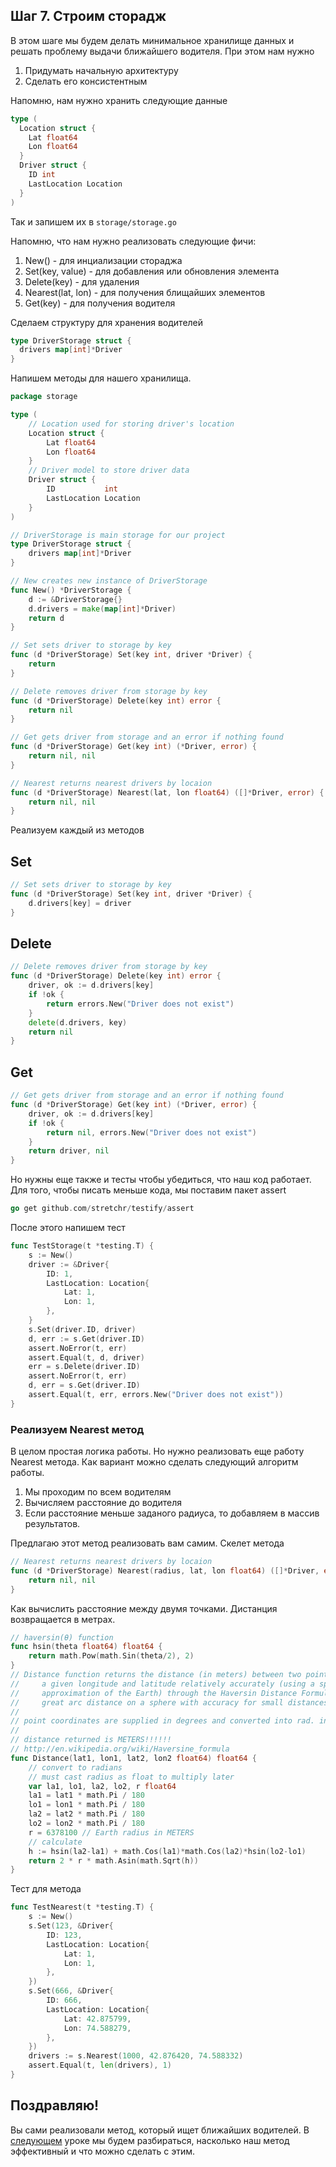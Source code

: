 ## Шаг 7. Строим сторадж

В этом шаге мы будем делать минимальное хранилище данных и решать проблему выдачи ближайшего водителя. При этом нам нужно

1. Придумать начальную архитектуру
2. Сделать его консистентным


Напомню, нам нужно хранить следующие данные
```Go
type (
  Location struct {
    Lat float64
    Lon float64
  }
  Driver struct {
    ID int 
    LastLocation Location
  }
)
```
Так и запишем их в `storage/storage.go`

Напомню, что нам нужно реализовать следующие фичи:

1. New() - для инциализации стораджа
2. Set(key, value) - для добавления или обновления элемента
3. Delete(key) - для удаления
4. Nearest(lat, lon) - для получения блищайших элементов
5. Get(key) - для получения водителя

Сделаем структуру для хранения водителей
```Go
type DriverStorage struct {
  drivers map[int]*Driver
}
```

Напишем методы для нашего хранилища. 
```Go
package storage

type (
	// Location used for storing driver's location
	Location struct {
		Lat float64
		Lon float64
	}
	// Driver model to store driver data
	Driver struct {
		ID           int
		LastLocation Location
	}
)

// DriverStorage is main storage for our project
type DriverStorage struct {
	drivers map[int]*Driver
}

// New creates new instance of DriverStorage
func New() *DriverStorage {
	d := &DriverStorage{}
	d.drivers = make(map[int]*Driver)
	return d
}

// Set sets driver to storage by key
func (d *DriverStorage) Set(key int, driver *Driver) {
	return
}

// Delete removes driver from storage by key
func (d *DriverStorage) Delete(key int) error {
	return nil
}

// Get gets driver from storage and an error if nothing found
func (d *DriverStorage) Get(key int) (*Driver, error) {
	return nil, nil
}

// Nearest returns nearest drivers by locaion
func (d *DriverStorage) Nearest(lat, lon float64) ([]*Driver, error) {
	return nil, nil
}
```

Реализуем каждый из методов

## Set

```Go
// Set sets driver to storage by key
func (d *DriverStorage) Set(key int, driver *Driver) {
	d.drivers[key] = driver
}
```

## Delete

```Go
// Delete removes driver from storage by key
func (d *DriverStorage) Delete(key int) error {
	driver, ok := d.drivers[key]
	if !ok {
		return errors.New("Driver does not exist")
	}
	delete(d.drivers, key)
	return nil
}
```

## Get

```Go
// Get gets driver from storage and an error if nothing found
func (d *DriverStorage) Get(key int) (*Driver, error) {
	driver, ok := d.drivers[key]
	if !ok {
		return nil, errors.New("Driver does not exist")
	}
	return driver, nil
}
```
Но нужны еще также и тесты чтобы убедиться, что наш код работает.
Для того, чтобы писать меньше кода, мы поставим пакет assert
```Go
go get github.com/stretchr/testify/assert
```
После этого напишем тест
```Go
func TestStorage(t *testing.T) {
	s := New()
	driver := &Driver{
		ID: 1,
		LastLocation: Location{
			Lat: 1,
			Lon: 1,
		},
	}
	s.Set(driver.ID, driver)
	d, err := s.Get(driver.ID)
	assert.NoError(t, err)
	assert.Equal(t, d, driver)
	err = s.Delete(driver.ID)
	assert.NoError(t, err)
	d, err = s.Get(driver.ID)
	assert.Equal(t, err, errors.New("Driver does not exist"))
}
```

### Реализуем Nearest метод
В целом простая логика работы. Но нужно реализовать еще работу Nearest метода.
Как вариант можно сделать следующий алгоритм работы.

1. Мы проходим по всем водителям
2. Вычисляем расстояние до водителя
3. Если расстояние меньше заданого радиуса, то добавляем в массив результатов.


Предлагаю этот метод реализовать вам самим.
Скелет метода

```Go
// Nearest returns nearest drivers by locaion
func (d *DriverStorage) Nearest(radius, lat, lon float64) ([]*Driver, error) {
	return nil, nil
}
```
Как вычислить расстояние между двумя точками. Дистанция возвращается в метрах.

```Go
// haversin(θ) function
func hsin(theta float64) float64 {
	return math.Pow(math.Sin(theta/2), 2)
}
// Distance function returns the distance (in meters) between two points of
//     a given longitude and latitude relatively accurately (using a spherical
//     approximation of the Earth) through the Haversin Distance Formula for
//     great arc distance on a sphere with accuracy for small distances
//
// point coordinates are supplied in degrees and converted into rad. in the func
//
// distance returned is METERS!!!!!!
// http://en.wikipedia.org/wiki/Haversine_formula
func Distance(lat1, lon1, lat2, lon2 float64) float64 {
	// convert to radians
	// must cast radius as float to multiply later
	var la1, lo1, la2, lo2, r float64
	la1 = lat1 * math.Pi / 180
	lo1 = lon1 * math.Pi / 180
	la2 = lat2 * math.Pi / 180
	lo2 = lon2 * math.Pi / 180
	r = 6378100 // Earth radius in METERS
	// calculate
	h := hsin(la2-la1) + math.Cos(la1)*math.Cos(la2)*hsin(lo2-lo1)
	return 2 * r * math.Asin(math.Sqrt(h))
}
```

Тест для метода

```Go
func TestNearest(t *testing.T) {
	s := New()
	s.Set(123, &Driver{
		ID: 123,
		LastLocation: Location{
			Lat: 1,
			Lon: 1,
		},
	})
	s.Set(666, &Driver{
		ID: 666,
		LastLocation: Location{
			Lat: 42.875799,
			Lon: 74.588279,
		},
	})
	drivers := s.Nearest(1000, 42.876420, 74.588332)
	assert.Equal(t, len(drivers), 1)
}
```


## Поздравляю! 
Вы сами реализовали метод, который ищет ближайших водителей. В [следующем](../step08/README.md) уроке мы будем разбираться, насколько наш метод эффективный и что можно сделать с этим.
